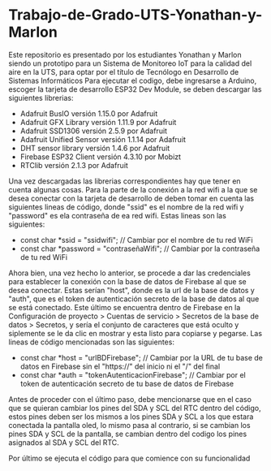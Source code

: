 # Trabajo-de-Grado-UTS-Yonathan-y-Marlon
Este repositorio es presentado por los estudiantes Yonathan y Marlon siendo un prototipo para un Sistema de Monitoreo IoT para la calidad del aire en la UTS, para optar por el título de Tecnólogo en Desarrollo de Sistemas Informáticos
Para ejecutar el codigo, debe ingresarse a Arduino, escoger la tarjeta de desarrollo ESP32 Dev Module, se deben descargar las siguientes librerias:
- Adafruit BusIO versión 1.15.0 por Adafruit
- Adafruit GFX Library versión 1.11.9 por Adafruit
- Adafruit SSD1306 versión 2.5.9 por Adafruit
- Adafruit Unified Sensor versión 1.1.14 por Adafruit
- DHT sensor library versión 1.4.6 por Adafruit
- Firebase ESP32 Client versión 4.3.10 por Mobizt
- RTClib versión 2.1.3 por Adafruit

Una vez descargadas las librerias correspondientes hay que tener en cuenta algunas cosas. Para la parte de la conexión a la red wifi a la que se desea conectar con la tarjeta de desarrollo de deben tomar en cuenta las siguientes lineas de código, donde "ssid" es el nombre de la red wifi y "password" es ela contraseña de ea red wifi. Estas lineas son las siguientes:

- const char *ssid = "ssidwifi"; // Cambiar por el nombre de tu red WiFi
- const char *password = "contraseñaWifi"; // Cambiar por la contraseña de tu red WiFi

Ahora bien, una vez hecho lo anterior, se procede a dar las credenciales para establecer la conexión con la base de datos de Firebase al que se desea conectar. Estas serían "host", donde es la url de la base de datos y "auth", que es el token de autenticación secreto de la base de datos al que se está conectado. Este último se encuentra dentro de Firebase en la Configuración de proyecto > Cuentas de servicio > Secretos de la base de datos > Secretos, y sería el conjunto de caracteres que está oculto y siplemente se le da clic en mostrar y esta listo para copiarse y pegarse. Las lineas de código mencionadas son las siguientes:

- const char *host = "urlBDFirebase"; // Cambiar por la URL de tu base de datos en Firebase sin el "https://" del inicio ni el "/" del final
- const char *auth = "tokenAutenticacionFirebase"; // Cambiar por el token de autenticación secreto de tu base de datos de Firebase

Antes de proceder con el último paso, debe mencionarse que en el caso que se quieran cambiar los pines del SDA y SCL del RTC dentro del código, estos pines deben ser los mismos a los pines SDA y SCL a los que estara conectada la pantalla oled, lo mismo pasa al contrario, si se cambian los pines SDA y SCL de la pantalla, se cambian dentro del codigo los pines asignados al SDA y SCL del RTC.

Por último se ejecuta el código para que comience con su funcionalidad
